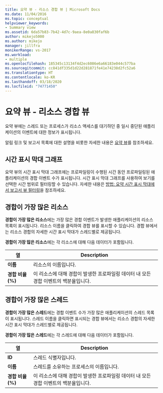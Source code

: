 ```yaml
---
title: 요약 뷰 - 리소스 경합 뷰 | Microsoft Docs
ms.date: 11/04/2016
ms.topic: conceptual
helpviewer_keywords:
- Summary view
ms.assetid: 6da57b83-7b42-4d7c-9aea-8e0a830faf6b
author: mikejo5000
ms.author: mikejo
manager: jillfra
monikerRange: vs-2017
ms.workload:
- multiple
ms.openlocfilehash: 185345c13134f4d2ec6086e6a66183e044c577ba
ms.sourcegitcommit: cc841df335d1d22d281871fe41e74238d2fc52a6
ms.translationtype: HT
ms.contentlocale: ko-KR
ms.lasthandoff: 03/18/2020
ms.locfileid: "74771450"
---
```

# <a name="summary-view---resource-contention-view"></a>요약 뷰 - 리소스 경합 뷰
요약 뷰에는 스레드 또는 프로세스가 리소스 액세스를 대기하던 중 일시 중단된 애플리케이션의 이벤트에 대한 정보가 표시됩니다.

 알림 링크 및 보고서 목록에 대한 설명을 비롯한 자세한 내용은 [요약 뷰](../profiling/summary-view.md)를 참조하세요.

## <a name="timeline-graph"></a>시간 표시 막대 그래프
 요약 뷰의 시간 표시 막대 그래프에는 프로파일링이 수행된 시간 동안 프로파일링된 애플리케이션의 경합 이벤트 수가 표시됩니다. 시간 표시 막대 그래프를 사용하여 보기를 선택한 시간 범위로 필터링할 수 있습니다. 자세한 내용은 [방법: 요약 시간 표시 막대에서 보고서 뷰 필터링](../profiling/how-to-filter-report-views-from-the-summary-timeline.md)을 참조하세요.

## <a name="most-contended-resources"></a>경합이 가장 많은 리소스
 **경합이 가장 많은 리소스**에는 가장 많은 경합 이벤트가 발생한 애플리케이션의 리소스 목록이 표시됩니다. 리소스 이름을 클릭하여 경합 뷰를 표시할 수 있습니다. 경합 뷰에서는 리소스 경합의 자세한 시간 표시 막대가 스레드별로 제공됩니다.

 **경합이 가장 많은 리소스**에는 각 리소스에 대해 다음 데이터가 포함됩니다.

|열|Description|
|------------|-----------------|
|**이름**|리소스의 이름입니다.|
|**경합 비율(%)**|이 리소스에 대해 경합이 발생한 프로파일링 데이터 내 모든 경합 이벤트의 백분율입니다.|

## <a name="most-contended-thread"></a>경합이 가장 많은 스레드
 **경합이 가장 많은 스레드**에는 경합 이벤트 수가 가장 많은 애플리케이션의 스레드 목록이 표시됩니다. 스레드 이름을 클릭하면 표시되는 경합 뷰에서는 리소스 경합의 자세한 시간 표시 막대가 스레드별로 제공됩니다.

 **경합이 가장 많은 스레드**에는 각 스레드에 대해 다음 데이터가 포함됩니다.

|열|Description|
|------------|-----------------|
|**ID**|스레드 식별자입니다.|
|**이름**|스레드를 소유하는 프로세스의 이름입니다.|
|**경합 비율(%)**|이 리소스에 대해 경합이 발생한 프로파일링 데이터 내 모든 경합 이벤트의 백분율입니다.|
